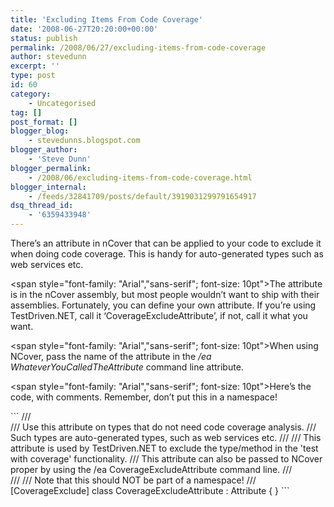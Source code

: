 ```yaml
---
title: 'Excluding Items From Code Coverage'
date: '2008-06-27T20:20:00+00:00'
status: publish
permalink: /2008/06/27/excluding-items-from-code-coverage
author: stevedunn
excerpt: ''
type: post
id: 60
category:
    - Uncategorised
tag: []
post_format: []
blogger_blog:
    - stevedunns.blogspot.com
blogger_author:
    - 'Steve Dunn'
blogger_permalink:
    - /2008/06/excluding-items-from-code-coverage.html
blogger_internal:
    - /feeds/32841709/posts/default/3919031299791654917
dsq_thread_id:
    - '6359433948'
---
```

<div><span style="font-family: "Arial","sans-serif"; font-size: 10pt">There’s an attribute in nCover that can be applied to your code to exclude it when doing code coverage. This is handy for auto-generated types such as web services etc. </span>

<span style="font-family: "Arial","sans-serif"; font-size: 10pt">The attribute is in the nCover assembly, but most people wouldn’t want to ship with their assemblies. Fortunately, you can define your own attribute. If you’re using TestDriven.NET, call it ‘CoverageExcludeAttribute’, if not, call it what you want.</span>

<span style="font-family: "Arial","sans-serif"; font-size: 10pt">When using NCover, pass the name of the attribute in the */ea WhateverYouCalledTheAttribute* command line attribute.</span>

<span style="font-family: "Arial","sans-serif"; font-size: 10pt">Here’s the code, with comments. Remember, don’t put this in a namespace!</span>

<div style="padding-bottom: 0px; margin: 0px; padding-left: 0px; padding-right: 0px; display: inline; float: none; padding-top: 0px">```
/// <summary> 
/// Use this attribute on types that do not need code coverage analysis. 
/// Such types are auto-generated types, such as web services etc. 
/// 
/// This attribute is used by TestDriven.NET to exclude the type/method in the 'test with coverage' functionality. 
/// This attribute can also be passed to NCover proper by using the /ea CoverageExcludeAttribute command line. 
/// </summary> 
/// <remarks> 
/// Note that this should NOT be part of a namespace! 
/// </remarks> 
[CoverageExclude] 
class CoverageExcludeAttribute : Attribute { } 
```

</div></div>